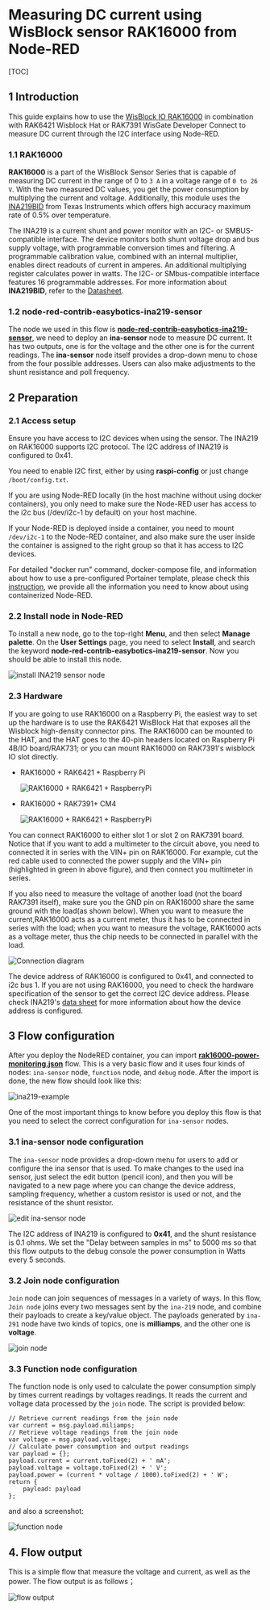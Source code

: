 # Measuring DC current using WisBlock sensor RAK16000 from Node-RED 

[TOC]

## 1 Introduction

This guide explains how to use the [WisBlock IO RAK16000](https://docs.rakwireless.com/Product-Categories/WisBlock/RAK16000/Overview/) in combination with RAK6421 Wisblock Hat or RAK7391 WisGate Developer Connect to measure DC current through the I2C interface using Node-RED.  

### 1.1 RAK16000

**RAK16000** is a part of the WisBlock Sensor Series that is capable of measuring DC current in the range of 0 to `3 A` in a voltage range of `0 to 26 V`. With the two measured DC values, you get the power consumption by multiplying the current and voltage. Additionally, this module uses the [INA219BID](https://www.ti.com/store/ti/en/p/product/?p=INA219BID) from Texas Instruments which offers high accuracy maximum rate of 0.5% over temperature.

The INA219 is a current shunt and power monitor with an I2C- or SMBUS-compatible interface. The device monitors both shunt voltage drop and bus supply voltage, with programmable conversion times and filtering. A programmable calibration value, combined with an internal multiplier, enables direct readouts of current in amperes. An additional multiplying register calculates power in watts. The I2C- or SMbus-compatible interface features 16 programmable addresses. For more information about **INA219BID**, refer to the [Datasheet](https://www.ti.com/lit/ds/symlink/ina219.pdf?ts=1647401885343&ref_url=https%3A%2F%2Fwww.ti.com%2Fproduct%2FINA219).

### 1.2 node-red-contrib-easybotics-ina219-sensor

The node we used in this flow is **[node-red-contrib-easybotics-ina219-sensor](https://flows.nodered.org/node/node-red-contrib-easybotics-ina219-sensor)**, we need to deploy an **ina-sensor** node to measure DC current. It has two outputs, one is for the voltage and the other one is for the current readings. The **ina-sensor** node itself provides a drop-down menu to chose from the four possible addresses. Users can also make adjustments to the shunt resistance and poll frequency.  



## 2 Preparation


### 2.1 Access setup

Ensure you have access to I2C devices when using the sensor. The INA219 on RAK16000 supports I2C protocol. The I2C address of INA219 is configured to 0x41.

You need to enable I2C first, either by using **raspi-config** or just change `/boot/config.txt`.

If you are using Node-RED locally (in the host machine without using docker containers), you only need to  make sure the Node-RED user has access to the i2c bus (/dev/i2c-1 by default) on your host machine.

If your Node-RED is deployed inside a container, you need to mount `/dev/i2c-1` to the Node-RED container, and also make sure the user inside the container is assigned to the right group so that it has access to I2C devices.

For detailed "docker run" command, docker-compose file, and information about how to use a pre-configured Portainer template, please check this [instruction](../../../README-Docker/README.md), we provide all the information you need to know about using containerized Node-RED.

### 2.2 Install node in Node-RED

To install a new node, go to the top-right **Menu**, and then select **Manage palette**. On the **User Settings** page, you need to select **Install**, and search the keyword **node-red-contrib-easybotics-ina219-sensor**. Now you should be able to install this node.

![install INA219 sensor node](assets/install-ina219-sensor-node.png)



### 2.3 Hardware

If you are going to use RAK16000 on a Raspberry Pi, the easiest way to set up the hardware is to use the RAK6421 WisBlock Hat that exposes all the Wisblock high-density connector pins.  The RAK16000 can be mounted to the HAT, and the HAT goes to the 40-pin headers located on Raspberry Pi 4B/IO board/RAK731; or you can mount RAK16000 on RAK7391's wisblock IO slot directly.

* RAK16000 + RAK6421 + Raspberry Pi

  ![RAK16000 + RAK6421 + RaspberryPi](assets/RAK16000+RAK6421+RaspberryPi.png)

* RAK16000 + RAK7391+ CM4

  ![RAK16000 + RAK6421 + RaspberryPi](assets/RAK12015+RAK6421+CM4+RAK7391.png)

You can connect RAK16000 to either slot 1 or slot 2 on RAK7391 board. Notice that if you want to add a multimeter to the circuit above, you need to connected it in series with the VIN+ pin on RAK16000. For example, cut the red cable used to connected the power supply and the VIN+ pin (highlighted in green in above figure), and then connect you multimeter in series. 

If you also need to measure the voltage of another load (not the board RAK7391 itself), make sure you the GND pin on RAK16000 share the same ground with the load(as shown below). When you want to measure the current,RAK16000 acts as a current meter, thus it has to be connected in series with the load; when you want to measure the voltage, RAK16000 acts as a voltage meter, thus the chip needs to be connected in parallel with the load. 

![Connection diagram](assets/measure-voltage.jpg)



The device address of RAK16000 is configured to 0x41, and connected to i2c bus 1. If you are not using RAK16000, you need to check the hardware specification of the sensor to get the correct I2C device address.  Please check  INA219's [data sheet](https://www.ti.com/lit/ds/symlink/ina219.pdf?ts=1647401885343&ref_url=https%3A%2F%2Fwww.ti.com%2Fproduct%2FINA219) for more information about how the device address is configured. 



## 3 Flow configuration

After you deploy the NodeRED container,  you can import  [**rak16000-power-monitoring.json**](rak16000-power-monitoring.json) flow. This is a very basic flow and it uses four kinds of nodes: `ina-sensor` node, `function` node, and  `debug` node. After the import is done, the new flow should look like this:

![ina219-example](assets/ina219-example.png)



One of the most important things to know before you deploy this flow is that you need to select the correct configuration for `ina-sensor` nodes.

### 3.1 ina-sensor node configuration 

The `ina-sensor` node provides a drop-down menu for users to add or configure the ina sensor that is used. To make changes to the used ina sensor, just select the edit button (pencil icon), and then you will be navigated to a new page where you can change the device address, sampling frequency, whether a custom resistor is used or not, and the resistance of the shunt resistor. 

<img src="assets/edit-ina-sensor-node.png" alt="edit ina-sensor node" style="zoom: 100%;" />

The I2C address of INA219 is configured to **0x41**, and the shunt resistance is 0.1 ohms. We set the "Delay between samples in ms" to 5000 ms so that this flow outputs to the debug console the power consumption in Watts every 5 seconds.

### 3.2 Join node configuration

`Join` node can join sequences of messages in a variety of ways. In this flow, `Join node` joins every two messages sent by the `ina-219` node, and combine their payloads to create a key/value object. The payloads generated by `ina-291` node have two kinds of topics, one is **milliamps**, and the other one is **voltage**.

![join node](assets/join-node.png)

### 3.3 Function node configuration

The function node is only used to calculate the power consumption simply by times current readings by voltages readings. It reads the current and voltage data processed by the `join` node.  The script is provided below:

```plaintext
// Retrieve current readings from the join node
var current = msg.payload.miliamps;
// Retrieve voltage readings from the join node
var voltage = msg.payload.voltage;
// Calculate power consumption and output readings
var payload = {};
payload.current = current.toFixed(2) + ' mA';
payload.voltage = voltage.toFixed(2) + ' V';
payload.power = (current * voltage / 1000).toFixed(2) + ' W';
return {
    payload: payload
};
```

and also a screenshot:

![function node](assets/function-node.png)



## 4. Flow output

This is a simple flow that measure the voltage and current, as well as the power. The flow output is as follows；

![flow output](assets/flow-output.png)
